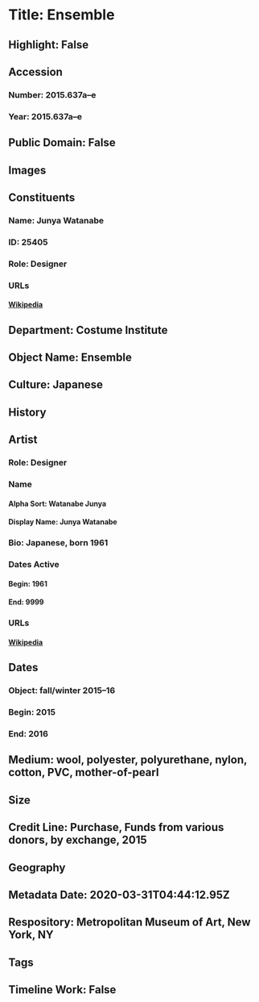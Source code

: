 # Title: Ensemble
## Highlight: False
## Accession
### Number: 2015.637a–e
### Year: 2015.637a–e
## Public Domain: False
## Images
## Constituents
### Name: Junya Watanabe
### ID: 25405
### Role: Designer
### URLs
#### [Wikipedia](https://www.wikidata.org/wiki/Q375027)
## Department: Costume Institute
## Object Name: Ensemble
## Culture: Japanese
## History
## Artist
### Role: Designer
### Name
#### Alpha Sort: Watanabe Junya
#### Display Name: Junya Watanabe
### Bio: Japanese, born 1961
### Dates Active
#### Begin: 1961
#### End: 9999
### URLs
#### [Wikipedia](https://www.wikidata.org/wiki/Q375027)
## Dates
### Object: fall/winter 2015–16
### Begin: 2015
### End: 2016
## Medium: wool, polyester, polyurethane, nylon, cotton, PVC, mother-of-pearl
## Size
## Credit Line: Purchase, Funds from various donors, by exchange, 2015
## Geography
## Metadata Date: 2020-03-31T04:44:12.95Z
## Respository: Metropolitan Museum of Art, New York, NY
## Tags
## Timeline Work: False